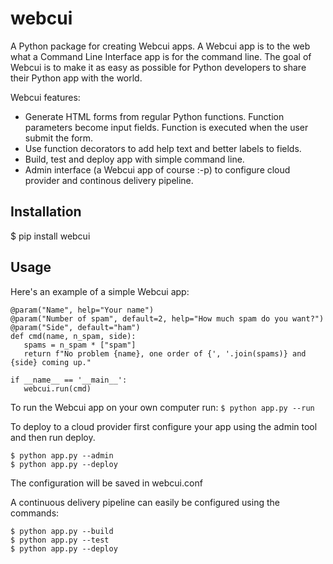 # webcui

A Python package for creating Webcui apps. A Webcui app is to the web what a Command Line Interface app is for the command line.
The goal of Webcui is to make it as easy as possible for Python developers to share their Python app with the world.

Webcui features:
* Generate HTML forms from regular Python functions. Function parameters become input fields. Function is executed when the user submit the form.
* Use function decorators to add help text and better labels to fields.
* Build, test and deploy app with simple command line.
* Admin interface (a Webcui app of course :-p) to configure cloud provider and continous delivery pipeline.

## Installation
$ pip install webcui

## Usage

Here's an example of a simple Webcui app:
```
@param("Name", help="Your name")
@param("Number of spam", default=2, help="How much spam do you want?")
@param("Side", default="ham")
def cmd(name, n_spam, side):
   spams = n_spam * ["spam"]
   return f"No problem {name}, one order of {', '.join(spams)} and {side} coming up."

if __name__ == '__main__':
   webcui.run(cmd)
```

To run the Webcui app on your own computer run:
`$ python app.py --run`

To deploy to a cloud provider first configure your app using the admin tool and then run deploy.
```
$ python app.py --admin
$ python app.py --deploy
```
The configuration will be saved in webcui.conf

A continuous delivery pipeline can easily be configured using the commands:
```
$ python app.py --build
$ python app.py --test
$ python app.py --deploy
```
